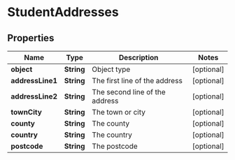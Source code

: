 
# StudentAddresses

## Properties
Name | Type | Description | Notes
------------ | ------------- | ------------- | -------------
**object** | **String** | Object type |  [optional]
**addressLine1** | **String** | The first line of the address |  [optional]
**addressLine2** | **String** | The second line of the address |  [optional]
**townCity** | **String** | The town or city |  [optional]
**county** | **String** | The county |  [optional]
**country** | **String** | The country |  [optional]
**postcode** | **String** | The postcode |  [optional]




